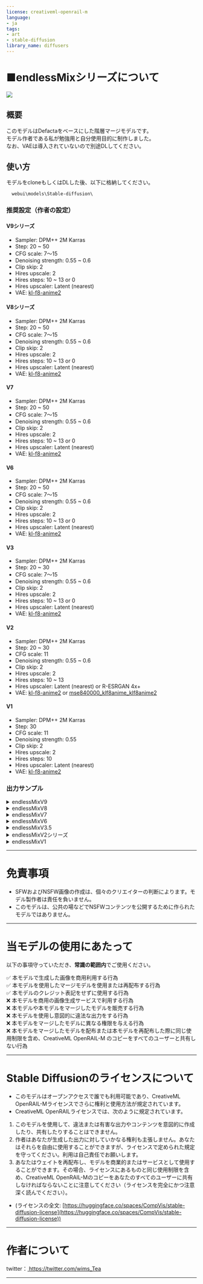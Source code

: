 ```yaml
---
license: creativeml-openrail-m
language:
- ja
tags:
- art
- stable-diffusion
library_name: diffusers
---
```


# ■endlessMixシリーズについて

![](image/logo.png)

## 概要

このモデルはDefactaをベースにした階層マージモデルです。  
モデル作者である私が勉強用と自分使用目的に制作しました。  
なお、VAEは導入されていないので別途DLしてください。  


## 使い方

モデルをcloneもしくはDLした後、以下に格納してください。

```
  webui\models\Stable-diffusion\
```

### 推奨設定（作者の設定）

#### V9シリーズ

- Sampler: DPM++ 2M Karras
- Step: 20 ~ 50
- CFG scale: 7～15
- Denoising strength: 0.55 ~ 0.6
- Clip skip: 2
- Hires upscale: 2
- Hires steps: 10 ~ 13 or 0
- Hires upscaler: Latent (nearest)
- VAE: <a href="https://huggingface.co/hakurei/waifu-diffusion-v1-4/tree/main/vae" target="_blank">kl-f8-anime2</a>

#### V8シリーズ

- Sampler: DPM++ 2M Karras
- Step: 20 ~ 50
- CFG scale: 7～15
- Denoising strength: 0.55 ~ 0.6
- Clip skip: 2
- Hires upscale: 2
- Hires steps: 10 ~ 13 or 0
- Hires upscaler: Latent (nearest)
- VAE: <a href="https://huggingface.co/hakurei/waifu-diffusion-v1-4/tree/main/vae" target="_blank">kl-f8-anime2</a>

#### V7

- Sampler: DPM++ 2M Karras
- Step: 20 ~ 50
- CFG scale: 7～15
- Denoising strength: 0.55 ~ 0.6
- Clip skip: 2
- Hires upscale: 2
- Hires steps: 10 ~ 13 or 0
- Hires upscaler: Latent (nearest)
- VAE: <a href="https://huggingface.co/hakurei/waifu-diffusion-v1-4/tree/main/vae" target="_blank">kl-f8-anime2</a>

#### V6

- Sampler: DPM++ 2M Karras
- Step: 20 ~ 50
- CFG scale: 7～15
- Denoising strength: 0.55 ~ 0.6
- Clip skip: 2
- Hires upscale: 2
- Hires steps: 10 ~ 13 or 0
- Hires upscaler: Latent (nearest)
- VAE: <a href="https://huggingface.co/hakurei/waifu-diffusion-v1-4/tree/main/vae" target="_blank">kl-f8-anime2</a>

#### V3

- Sampler: DPM++ 2M Karras
- Step: 20 ~ 30
- CFG scale: 7～15
- Denoising strength: 0.55 ~ 0.6
- Clip skip: 2
- Hires upscale: 2
- Hires steps: 10 ~ 13 or 0
- Hires upscaler: Latent (nearest)
- VAE: <a href="https://huggingface.co/hakurei/waifu-diffusion-v1-4/tree/main/vae" target="_blank">kl-f8-anime2</a>

#### V2

- Sampler: DPM++ 2M Karras
- Step: 20 ~ 30
- CFG scale: 11
- Denoising strength: 0.55 ~ 0.6
- Clip skip: 2
- Hires upscale: 2
- Hires steps: 10 ~ 13
- Hires upscaler: Latent (nearest) or R-ESRGAN 4x+
- VAE: <a href="https://huggingface.co/hakurei/waifu-diffusion-v1-4/tree/main/vae" target="_blank">kl-f8-anime2</a> or <a href="https://huggingface.co/sp8999/test_VAE/blob/main/mse840000_klf8anime_klf8anime2.vae.pt" target="_blank">mse840000_klf8anime_klf8anime2</a>

#### V1

- Sampler: DPM++ 2M Karras
- Step: 30
- CFG scale: 11
- Denoising strength: 0.55
- Clip skip: 2
- Hires upscale: 2
- Hires steps: 10
- Hires upscaler: Latent (nearest)
- VAE: <a href="https://huggingface.co/hakurei/waifu-diffusion-v1-4/tree/main/vae" target="_blank">kl-f8-anime2</a>

### 出力サンプル

<details>
<summary>endlessMixV9</summary>
<div>

ALL  
![](image/v9/grid.png)

2dMix  
![](image/v9/01.png)

realMix  
![](image/v9/02.png)

oldFix  
![](image/v9/03.png)

```
  ▲プロンプト
absurdres, highres, 
1girl,
Negative prompt: EasyNegative, [ :(negative_hand-neg:1.2):15 ], (worst quality, low quality:1.4), text, monochrome, nsfw
```


～～～～～～～～～

</div>
</details>

<details>
<summary>endlessMixV8</summary>
<div>

通常版  
![](image/v8/img01.png)

kawaii_fix  
![](image/v8/img02.png)

oldFix  
![](image/v8/img03.png)

```
  ▲プロンプト
absurdres, highres,
(1girl, solo), big eyes,
townscape,
(Water Effects, Light Effects, Fluttering Feathers:1.2),
Negative prompt: EasyNegative, bad-hands-5, (worst quality:2), Bad Anatomy, crumpled limbs, bad hands, bad fingers, missing fingers, missing arms, missing legs, extra digit, watermark, username, artist name, signature, text, grid view, nsfw,
```

通常版  
![](image/v8/img04.png)    

```
  ▲プロンプト
absurdres, highres, (official art, beautiful and aesthetic:1.2),
(1girl:1.45), (fractal art:1.3), zentangle, kaleidoscope, (colorfield painting:1.15), (flower effects:0.8), wild style art,
Negative prompt: EasyNegative, bad-hands-5, (worst quality:2), Bad Anatomy, crumpled limbs, bad hands, bad fingers, missing fingers, missing arms, missing legs, extra digit, watermark, username, artist name, signature, text, grid view, nsfw,
```

kawaii_fix  
![](image/v8/img05.png)    

```
  ▲プロンプト
absurdres, highres,
(1girl, solo),
Negative prompt: EasyNegative, bad-hands-5, (worst quality:2), Bad Anatomy, crumpled limbs, bad hands, bad fingers, missing fingers, missing arms, missing legs, extra digit, watermark, username, artist name, signature, text, grid view, nsfw,
```

通常版  
![](image/v8/img06.png)    

```
  ▲プロンプト
absurdres, highres,
1girl, big eyes,  high ponytail,☺, [ red | orange ] hair,
Negative prompt: EasyNegative, bad-hands-5, (worst quality:2), Bad Anatomy, crumpled limbs, bad hands, bad fingers, missing fingers, missing arms, missing legs, extra digit, watermark, username, artist name, signature, text, grid view, nsfw,
```


～～～～～～～～～

</div>
</details>

<details>
<summary>endlessMixV7</summary>
<div>

![](image/v7/img01.png)

```
  ▲プロンプト
absurdres, highres,  (ultra-detailed background, detailed background), extremly detailed,
(1girl, solo), big eyes, kawaii, toddler, loli,
townscape,
(Water Effects, Light Effects, Fluttering Feathers:1.2),
Negative prompt: EasyNegative, bad-hands-5, (worst quality:2), Bad Anatomy, crumpled limbs, bad hands, bad fingers, missing fingers, missing arms, missing legs, extra digit, watermark, username, artist name, signature, grid view, nsfw,
```

![](image/v7/img02.png)    

```
  ▲プロンプト
absurdres, highres,  (ultra-detailed background, detailed background), extremly detailed,
(1girl, solo:1.2), 🥰,
(colorfield painting:1.3), (zentangle:1.3), flower effects, (fractal art:1.15),
Negative prompt: EasyNegative, bad-hands-5, (worst quality:2), Bad Anatomy, crumpled limbs, bad hands, bad fingers, missing fingers, missing arms, missing legs, extra digit, watermark, username, artist name, signature, grid view, nsfw,
```

![](image/v7/img03.png)    

```
  ▲プロンプト
absurdres, highres,  (ultra-detailed background, detailed background), extremly detailed,
(1girl, solo:1.2), 🥰,
(colorfield painting:1.3), (zentangle:1.3), flower effects, (fractal art:1.15),
Negative prompt: EasyNegative, bad-hands-5, (worst quality:2), Bad Anatomy, crumpled limbs, bad hands, bad fingers, missing fingers, missing arms, missing legs, extra digit, watermark, username, artist name, signature, grid view, nsfw,
```


![](image/v7/img04.png)    

```
  ▲プロンプト
absurdres, highres,  (ultra-detailed background, detailed background), extremly detailed,
1gir, artist style, (Fashion Magazine Cover:1.2), (zentangle:1.3), material effects,
Negative prompt: EasyNegative, bad-hands-5, (worst quality:2), Bad Anatomy, crumpled limbs, bad hands, bad fingers, missing fingers, missing arms, missing legs, extra digit, watermark, username, artist name, signature, grid view, nsfw,
```


～～～～～～～～～

</div>
</details>

<details>
<summary>endlessMixV6</summary>
<div>

![](image/v6/img01.png)

```
  ▲プロンプト
absurdres, highres,  (ultra-detailed background, detailed background), extremly detailed,
(1girl, solo), (kawaii:1.2),
([ water effects | Light Effects | Feathers effects ]:1.3),
Negative prompt: EasyNegative, bad-hands-5, (worst quality:2), Bad Anatomy, crumpled limbs, bad hands, bad fingers, missing fingers, missing arms, missing legs, extra digit, watermark, username, artist name, signature, grid view, nsfw,
```

![](image/v6/img02.png)    

```
  ▲プロンプト
absurdres, highres, ultra detailed, (ultra-detailed background, detailed background), extremly detailed,
(1girl, solo:1.2), 🥰,
(colorfield painting:1.3), (zentangle:1.3), flower effects, (fractal art:1.15),
Negative prompt: EasyNegative, bad-hands-5, (worst quality:2), Bad Anatomy, crumpled limbs, bad hands, bad fingers, missing fingers, missing arms, missing legs, extra digit, watermark, username, artist name, signature, text, grid view, nsfw,
```

![](image/v6/img03.png)    

```
  ▲プロンプト
absurdres, highres, ultra detailed,
1girl, full body, big eye, (toddler, loli, kawaii, expressionless face, cute girl, ( [blue | shining] eye ), small face:1.2), Ruffled Dresses, BREAK 
cel shading, (bold outlines):1.2, flat colors, sharp shadows, graphic style, manga influence, clean 
Negative prompt: EasyNegative, bad-hands-5, (worst quality:2), Bad Anatomy, crumpled limbs, bad hands, bad fingers, missing fingers, missing arms, missing legs, extra digit, watermark, username, artist name, signature, text, grid view, nsfw,
```


![](image/v6/img04.png)    

```
  ▲プロンプト
absurdres, highres, ultra detailed,
1girl, full body, big eye, (toddler, loli, kawaii, expressionless face, cute girl, ( [blue | shining] eye ), small face:1.2), Ruffled Dresses, BREAK 
cel shading, (bold outlines):1.2, flat colors, sharp shadows, graphic style, manga influence, clean 
Negative prompt: EasyNegative, bad-hands-5, (worst quality:2), Bad Anatomy, crumpled limbs, bad hands, bad fingers, missing fingers, missing arms, missing legs, extra digit, watermark, username, artist name, signature, text, grid view, nsfw,
```


～～～～～～～～～

</div>
</details>


<details>
<summary>endlessMixV3.5</summary>
<div>

![](image/v3/img01.png)

```
  ▲プロンプト
absurdres, highres, ultra detailed, Ultra-precise depiction, Ultra-detailed depiction, (ultra-detailed background, detailed background), extremly detailed,
1gir, solo, zentangle, (Fashion Magazine Cover:1.4),
Negative prompt: EasyNegative, bad-hands-5, (worst quality:2), Bad Anatomy, crumpled limbs, bad hands, bad fingers, missing fingers, missing arms, missing legs, extra digit, watermark, username, artist name, signature, text, grid view, nsfw,
```

![](image/v3/img02.png)    

```
  ▲プロンプト
absurdres, highres,  (ultra-detailed background, detailed background), extremly detailed,
1gir, artist style, (Fashion Magazine Cover:1.5), (zentangle:1.3), material effects,
Negative prompt: EasyNegative, bad-hands-5, (worst quality:2), Bad Anatomy, crumpled limbs, bad hands, bad fingers, missing fingers, missing arms, missing legs, extra digit, watermark, username, artist name, signature, grid view, nsfw,
```

![](image/v3/img03.png)    

```
  ▲プロンプト
absurdres, highres,  (ultra-detailed background, detailed background), extremly detailed,
(1girl, solo:1.2), 🥰,
(colorfield painting:1.3), (zentangle:1.3), flower effects, (fractal art:1.15),
Negative prompt: EasyNegative, bad-hands-5, (worst quality:2), Bad Anatomy, crumpled limbs, bad hands, bad fingers, missing fingers, missing arms, missing legs, extra digit, watermark, username, artist name, signature, grid view, nsfw,
```


![](image/v3/img04.png)    

```
  ▲プロンプト
absurdres, highres,  (ultra-detailed background, detailed background), extremly detailed,
(1girl, solo), big eyes, kawaii, toddler, loli,
townscape,
(Water Effects, Light Effects, Fluttering Feathers:1.2),
Negative prompt: EasyNegative, bad-hands-5, (worst quality:2), Bad Anatomy, crumpled limbs, bad hands, bad fingers, missing fingers, missing arms, missing legs, extra digit, watermark, username, artist name, signature, grid view, nsfw,
```


～～～～～～～～～

</div>
</details>

<details>
<summary>endlessMixV2シリーズ</summary>
<div>

![](image/v2/grid.png)

```
  ▲プロンプト
  (masterpiece, top quality, best quality, official art, beautiful and aesthetic:1.2),
(1girl, solo), (kawaii:1.2),
([ water effects | Light Effects | Feathers effects ]:1.3),
Negative prompt: EasyNegative, bad-hands-5, (worst quality:1.4), (low quality:1.4), text, grid view, nsfw, crumpled limbs, Bad Anatomy,
```

![](image/v2/grid02.png)    

```
  ▲プロンプト
  (masterpiece, top quality, best quality, official art, beautiful and aesthetic:1.2),
(1girl, solo), 
Negative prompt: EasyNegative, bad-hands-5, (worst quality:1.4), (low quality:1.4), text, grid view, nsfw, crumpled limbs, Bad Anatomy,
```

～～～～～～～～～

</div>
</details>

<details>
<summary>endlessMixV1</summary>
<div>

![](image/v1/grid.jpg)

～～～～～～～～～

</div>
</details>


----

# 免責事項

- SFWおよびNSFW画像の作成は、個々のクリエイターの判断によります。モデル製作者は責任を負いません。
- このモデルは、公共の場などでNSFWコンテンツを公開するために作られたモデルではありません。

---

# 当モデルの使用にあたって

以下の事項守っていただき、<strong>常識の範囲内</strong>でご使用ください。  

✅ 本モデルで生成した画像を商用利用する行為   
✅ 本モデルを使用したマージモデルを使用または再配布する行為   
✅ 本モデルのクレジット表記をせずに使用する行為   
❌ 本モデルを商用の画像生成サービスで利用する行為　  
❌ 本モデルや本モデルをマージしたモデルを販売する行為  
❌ 本モデルを使用し意図的に違法な出力をする行為   
❌ 本モデルをマージしたモデルに異なる権限を与える行為   
❌ 本モデルをマージしたモデルを配布または本モデルを再配布した際に同じ使用制限を含め、CreativeML OpenRAIL-M のコピーをすべてのユーザーと共有しない行為

---
# Stable Diffusionのライセンスについて

- このモデルはオープンアクセスで誰でも利用可能であり、CreativeML OpenRAIL-Mライセンスでさらに権利と使用方法が規定されています。
- CreativeML OpenRAILライセンスでは、次のように規定されています。
1. このモデルを使用して、違法または有害な出力やコンテンツを意図的に作成したり、共有したりすることはできません。
2. 作者はあなたが生成した出力に対していかなる権利も主張しません。あなたはそれらを自由に使用することができますが、ライセンスで定められた規定を守ってください。利用は自己責任でお願いします。
3. あなたはウェイトを再配布し、モデルを商業的またはサービスとして使用することができます。その場合、ライセンスにあるものと同じ使用制限を含め、CreativeML OpenRAIL-Mのコピーをあなたのすべてのユーザーに共有しなければならないことに注意してください（ライセンスを完全にかつ注意深く読んでください）。
- (ライセンスの全文: [https://huggingface.co/spaces/CompVis/stable-diffusion-license](https://huggingface.co/spaces/CompVis/stable-diffusion-license))

---

# 作者について
twitter：<a href="https://twitter.com/wims_Tea" target="_blank"> https://twitter.com/wims_Tea</a>

---